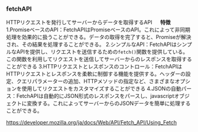 ### fetchAPI
HTTPリクエストを発行してサーバーからデータを取得するAPI 　
**特徴**
1.PromiseベースのAPI：FetchAPIはPromiseベースのAPI。これによって非同期処理を効果的に扱うことができる。データの取得を完了すると、Promiseが解決され、その結果を処理することができる。
2.シンプルなAPI：FetchAPIはシンプルなAPIを提供し、リクエストを送信するための`fetch()`関数を提供している。この関数を利用してリクエストを送信してサーバーからのレスポンスを取得することができる
3.HTTPリクエストとレスポンスのコントロール：FetchAPIはHTTPリクエストとレスポンスを柔軟に制御する機能を提供する。ヘッダーの設定、クエリパラメーターの追加、HTTPメソッドの指定など、さまざまなオプションを使用してリクエストをカスタマイズすることができる
4.JSONの自動パース：FetchAPIは自動的にJSON形式のレスポンスをパースし、javascriptオブジェクトに変換する。これによってサーバーからのJSONデータを簡単に処理することができる。　　


https://developer.mozilla.org/ja/docs/Web/API/Fetch_API/Using_Fetch

